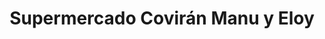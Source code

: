 ---
title: "Supermercado Covirán Manu y Eloy"
url: /lecrin/supermercado-coviran-manu-y-eloy/
shop: supermercado
---